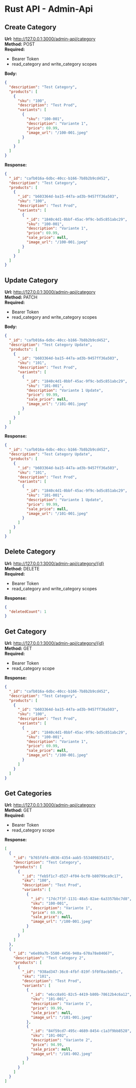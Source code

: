 # Rust API - Admin-Api

## Create Category
__Url:__ http://127.0.0.1:3000/admin-api/category \
__Method:__ POST \
__Required:__
* Bearer Token
* read_category and write_category scopes

__Body:__
```json
{
  "description": "Test Category",
  "products": [
    {
      "sku": "100",
      "description": "Test Prod",
      "variants": [
        {
          "sku": "100-001",
          "description": "Variante 1",
          "price": 69.99,
          "image_url": "/100-001.jpeg"
        }
      ]
    }
  ]
}
```
__Response:__
```json
{
  "_id": "cafb016a-6dbc-40cc-b166-7b8b2b9cd452",
  "description": "Test Category",
  "products": [
    {
      "_id": "b603364d-ba15-447a-ad3b-9457ff36a503",
      "sku": "100",
      "description": "Test Prod",
      "variants": [
        {
          "_id": "1840c4d1-0bbf-45ac-9f9c-bd5c851abc29",
          "sku": "100-001",
          "description": "Variante 1",
          "price": 69.99,
          "sale_price": null,
          "image_url": "/100-001.jpeg"
        }
      ]
    }
  ]
}
```

## Update Category
__Url:__ http://127.0.0.1:3000/admin-api/category \
__Method:__ PATCH \
__Required:__
* Bearer Token
* read_category and write_category scopes

__Body:__
```json
{
  "_id": "cafb016a-6dbc-40cc-b166-7b8b2b9cd452",
  "description": "Test Category Update",
  "products": [
    {
      "_id": "b603364d-ba15-447a-ad3b-9457ff36a503",
      "sku": "101",
      "description": "Test Prod",
      "variants": [
        {
          "_id": "1840c4d1-0bbf-45ac-9f9c-bd5c851abc29",
          "sku": "101-001",
          "description": "Variante 1 Update",
          "price": 99.99,
          "sale_price": null,
          "image_url": "/101-001.jpeg"
        }
      ]
    }
  ]
}
```
__Response:__
```json
{
  "_id": "cafb016a-6dbc-40cc-b166-7b8b2b9cd452",
  "description": "Test Category Update",
  "products": [
    {
      "_id": "b603364d-ba15-447a-ad3b-9457ff36a503",
      "sku": "101",
      "description": "Test Prod",
      "variants": [
        {
          "_id": "1840c4d1-0bbf-45ac-9f9c-bd5c851abc29",
          "sku": "101-001",
          "description": "Variante 1 Update",
          "price": 99.99,
          "sale_price": null,
          "image_url": "/101-001.jpeg"
        }
      ]
    }
  ]
}
```

## Delete Category
__Url:__ http://127.0.0.1:3000/admin-api/category/{id} \
__Method:__ DELETE \
__Required:__
* Bearer Token
* read_category and write_category scopes

__Response:__
```json
{
  "deletedCount": 1
}
```

## Get Category
__Url:__ http://127.0.0.1:3000/admin-api/category/{id} \
__Method:__ GET \
__Required:__
* Bearer Token
* read_category scope

__Response:__
```json
{
  "_id": "cafb016a-6dbc-40cc-b166-7b8b2b9cd452",
  "description": "Test Category",
  "products": [
    {
      "_id": "b603364d-ba15-447a-ad3b-9457ff36a503",
      "sku": "100",
      "description": "Test Prod",
      "variants": [
        {
          "_id": "1840c4d1-0bbf-45ac-9f9c-bd5c851abc29",
          "sku": "100-001",
          "description": "Variante 1",
          "price": 69.99,
          "sale_price": null,
          "image_url": "/100-001.jpeg"
        }
      ]
    }
  ]
}
```

## Get Categories
__Url:__ http://127.0.0.1:3000/admin-api/category \
__Method:__ GET \
__Required:__
* Bearer Token
* read_category scope

__Response:__
```json
[
  {
    "_id": "b765fdf4-d036-4354-aab5-553409835431",
    "description": "Test Category",
    "products": [
      {
        "_id": "feb5f1c7-d527-4f04-bcf0-b80799ca9c17",
        "sku": "100",
        "description": "Test Prod",
        "variants": [
          {
            "_id": "17dc7f3f-1131-48a5-82ae-6a3357bbc7d8",
            "sku": "100-001",
            "description": "Variante 1",
            "price": 69.99,
            "sale_price": null,
            "image_url": "/100-001.jpeg"
          }
        ]
      }
    ]
  },
  {
    "_id": "e6e89a7b-5580-4456-940a-670a78e84667",
    "description": "Test Category 2",
    "products": [
      {
        "_id": "938ad347-36c0-4fbf-819f-5f0f8acb8d5c",
        "sku": "101",
        "description": "Test Prod",
        "variants": [
          {
            "_id": "e6cc8a91-82c5-4419-b80b-78612b4c6a12",
            "sku": "101-001",
            "description": "Variante 1",
            "price": 99.99,
            "sale_price": null,
            "image_url": "/101-001.jpeg"
          },
          {
            "_id": "84f59cd7-495c-4689-8454-c1a3f9bb8528",
            "sku": "101-002",
            "description": "Variante 2",
            "price": 94.99,
            "sale_price": null,
            "image_url": "/101-002.jpeg"
          }
        ]
      }
    ]
  }
]
```